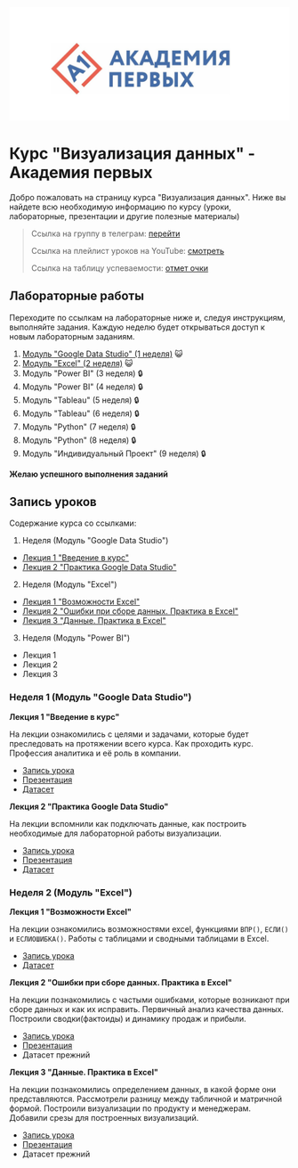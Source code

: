 ![Академия первых](https://github.com/sadokhin/A1_Data_Visualization/blob/58382bc5549e1b1ec4bf33dea2345244b71cbcbf/img/43625272.jpg)

# Курс "Визуализация данных" - Академия первых

Добро пожаловать на страницу курса "Визуализация данных".
Ниже вы найдете всю необходимую информацию по курсу (уроки, лабораторные, презентации и другие полезные материалы)

> Ссылка на группу в телеграм: [перейти](https://t.me/joinchat/nkHt3XkkgWhhN2Yy)
> 
> Ссылка на плейлист уроков на YouTube: [смотреть](https://youtube.com/playlist?list=PL90TmprvG5enhPsjDqEhpNq2MeoqfGLPC)
> 
> Ссылка на таблицу успеваемости: [отмет очки](https://docs.google.com/spreadsheets/d/1anCdnDv_PNPTl0fhkZr_hBvaTzNfgT_5CZcIysGbsBo/edit?usp=sharing)

## Лабораторные работы

Переходите по ссылкам на лабораторные ниже и, следуя инструкциям, выполняйте задания. Каждую неделю будет открываться доступ к новым лабораторным заданиям.

1. [Модуль "Google Data Studio" (1 неделя)](https://github.com/sadokhin/A1_Data_Visualization/blob/43eff69684c7a05e04a10e7639d7e1afccf45bd9/lab1.md) :smiley_cat:
2. [Модуль "Excel" (2 неделя)](https://github.com/sadokhin/A1_Data_Visualization/blob/99382923bb78721ed7b967ab179c88ff0062b9de/lab2.md) :smiley_cat:
3. Модуль "Power BI" (3 неделя) :lock:
4. Модуль "Power BI" (4 неделя) :lock:
5. Модуль "Tableau" (5 неделя) :lock:
6. Модуль "Tableau" (6 неделя) :lock:
7. Модуль "Python" (7 неделя) :lock:
8. Модуль "Python" (8 неделя) :lock:
9. Модуль "Индивидуальный Проект" (9 неделя) :lock:

__Желаю успешного выполнения заданий__

## Запись уроков

Содержание курса со ссылками:
1. Неделя (Модуль "Google Data Studio")
- [Лекция 1 "Введение в курс"](#1)
- [Лекция 2 "Практика Google Data Studio"](#2)
2. Неделя (Модуль "Excel")
- [Лекция 1 "Возможности Excel"](#3)
- [Лекция 2 "Ошибки при сборе данных. Практика в Excel"](#4)
- [Лекция 3 "Данные. Практика в Excel"](#5)
3. Неделя (Модуль "Power BI")
- Лекция 1
- Лекция 2
- Лекция 3

### Неделя 1 (Модуль "Google Data Studio")
<a id="1"></a>
__Лекция 1 "Введение в курс"__

На лекции ознакомились с целями и задачами, которые будет преследовать на протяжении всего курса. Как проходить курс. Профессия аналитика и её роль в компании.
- [Запись урока](https://youtu.be/AuUpmtJKBTA)
- [Презентация](https://drive.google.com/file/d/1IIYV_sTkuY6oGBNmCqIzG2Z2SHvbhhNA/view?usp=sharing)
- [Датасет](https://docs.google.com/spreadsheets/d/1TWQ6Zu-7MU0lVTdj9eQuM5bBUAL3h1SXAj6d9q_l_1I/edit)

<a id="2"></a>
__Лекция 2 "Практика Google Data Studio"__

На лекции вспомнили как подключать данные, как построить необходимые для лабораторной работы визуализации.
- [Запись урока](https://youtu.be/7VTlEJD5ICM)
- [Презентация](https://drive.google.com/file/d/1bZu02GZ1i4LBgI7BjcNBgWxjvcd_qB0L/view?usp=sharing)
- [Датасет](https://docs.google.com/spreadsheets/d/1eXtd6aqzW3QK8quWLKSeQdysRzWDW64V3FFXcFCEdH0/edit?usp=sharing)

### Неделя 2 (Модуль "Excel")

<a id="3"></a>
__Лекция 1 "Возможности Excel"__

На лекции ознакомились возможностями excel, функциями `ВПР()`, `ЕСЛИ()` и `ЕСЛИОШИБКА()`. Работы с таблицами и сводными таблицами в Excel.
- [Запись урока](https://youtu.be/FFLGmAgEtak)
- [Датасет](https://docs.google.com/spreadsheets/d/1gH9z5OeF9KW0ZYmWEyToKDj5jIMp49Ei/edit?usp=sharing&ouid=111110873296652755314&rtpof=true&sd=true)

<a id="4"></a>
__Лекция 2 "Ошибки при сборе данных. Практика в Excel"__

На лекции познакомились с частыми ошибками, которые возникают при сборе данных и как их исправить. Первичный анализ качества данных. Построили сводки(фактоиды) и динамику продаж и прибыли.
- [Запись урока](https://youtu.be/ettT4b64eeA)
- [Презентация](https://drive.google.com/file/d/1fYFfvtJeSsDwHmSg_QvH6V4BB2AhN2qN/view?usp=sharing)
- Датасет прежний

<a id="5"></a>
__Лекция 3 "Данные. Практика в Excel"__

На лекции познакомились определением данных, в какой форме они представляются. Рассмотрели разницу между табличной и матричной формой. Построили визуализации по продукту и менеджерам. Добавили срезы для построенных визуализаций.
- [Запись урока](https://youtu.be/SvCQk5G-b50)
- [Презентация](https://drive.google.com/file/d/1d_11rkdmYVVYpa6T9g7zHvm0B4EjhzCt/view?usp=sharing)
- Датасет прежний

